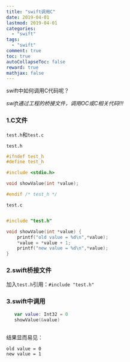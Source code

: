 ```yaml
---
title: "swift调用C"
date: 2019-04-01
lastmod: 2019-04-01
categories:
  - "swift"
tags:
  - "swift"
comment: true
toc: true
autoCollapseToc: false
reward: true
mathjax: false
---
```



swift中如何调用C代码呢？

*swift通过工程的桥接文件，调用OC或C相关代码!!!*


### 1.C文件
`test.h`和`test.c`

`test.h`

```c
#ifndef test_h
#define test_h

#include <stdio.h>

void showValue(int *value);

#endif /* test_h */

```

`test.c`


```c

#include "test.h"

void showValue(int *value) {
    printf("old value = %d\n",*value);
    *value = *value + 1;
    printf("new value = %d\n",*value);
}

```


### 2.swift桥接文件

加入`test.h`引用：`#include "test.h"`

### 3.swift中调用

```swift
   var value: Int32 = 0
   showValue(&value)
   
```

结果显而易见：

```terminal
old value = 0
new value = 1

```

